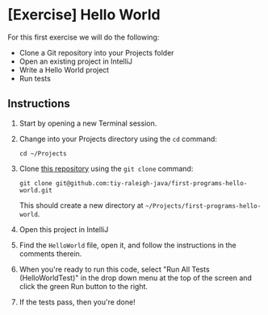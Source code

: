 # [Exercise] Hello World

For this first exercise we will do the following:

* Clone a Git repository into your Projects folder
* Open an existing project in IntelliJ
* Write a Hello World project
* Run tests

## Instructions

1. Start by opening a new Terminal session.

2. Change into your Projects directory using the `cd` command: 

	`cd ~/Projects`

3. Clone [this repository](https://github.com/tiy-raleigh-java/first-programs-hello-world) using the `git clone` command: 

	`git clone git@github.com:tiy-raleigh-java/first-programs-hello-world.git`

	This should create a new directory at `~/Projects/first-programs-hello-world`.

4. Open this project in IntelliJ

5. Find the `HelloWorld` file, open it, and follow the instructions in the comments therein. 

6. When you're ready to run this code, select "Run All Tests (HelloWorldTest)" in the drop down menu at the top of the screen and click the green Run button to the right.

7. If the tests pass, then you're done!